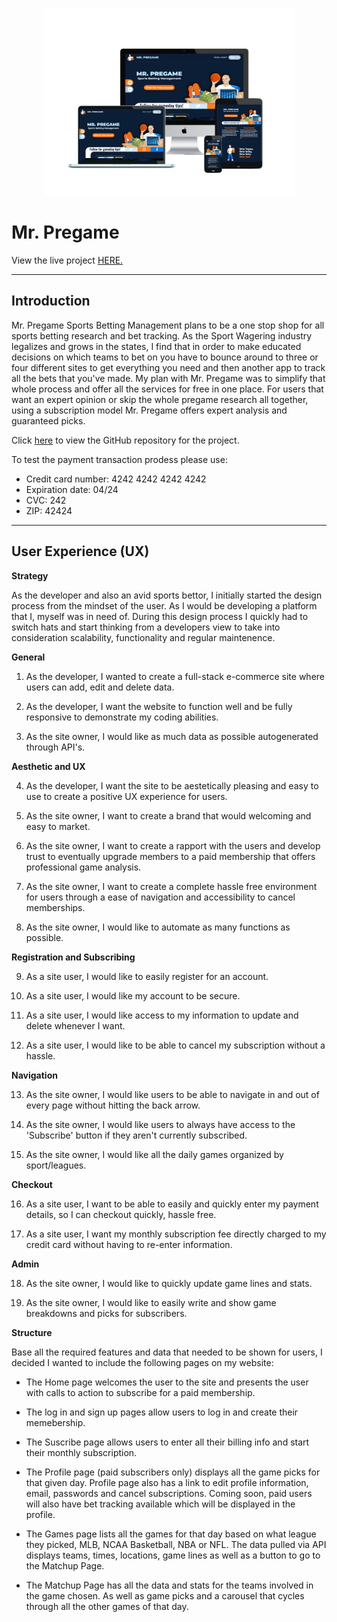 <p align="center"><img src="media/device_mockup.png" width="400"></p>


# **Mr. Pregame**
View the live project [HERE.](https://mrpregame.herokuapp.com/)

***

## **Introduction**

Mr. Pregame Sports Betting Management plans to be a one stop shop for all sports betting research and bet tracking. As the Sport Wagering industry legalizes and grows in the states, I find that in order to make educated decisions on which teams to bet on you have to bounce around to three or four different sites to get everything you need and then another app to track all the bets that you've made. My plan with Mr. Pregame was to simplify that whole process and offer all the services for free in one place. For users that want an expert opinion or skip the whole pregame research all together, using a subscription model Mr. Pregame offers expert analysis and guaranteed picks. 

Click [here](https://github.com/RyanRayn/mr_pregame) to view the GitHub repository for the project.

To test the payment transaction prodess please use:

* Credit card number: 4242 4242 4242 4242
* Expiration date: 04/24
* CVC: 242
* ZIP: 42424
***

## **User Experience (UX)**

**Strategy**

As the developer and also an avid sports bettor, I initially started the design process from the mindset of the user. As I would be developing a platform that I, myself was in need of. During this design process I quickly had to switch hats and start thinking from a developers view to take into consideration scalability, functionality and regular maintenence.

**General**

1. As the developer, I wanted to create a full-stack e-commerce site where users can add, edit and delete data.

2. As the developer, I want the website to function well and be fully responsive to demonstrate my coding abilities.

3. As the site owner, I would like as much data as possible autogenerated through API's.

**Aesthetic and UX**

4. As the developer, I want the site to be aestetically pleasing and easy to use to create a positive UX experience for users.

5. As the site owner, I want to create a brand that would welcoming and easy to market.

6. As the site owner, I want to create a rapport with the users and develop trust to eventually upgrade members to a paid membership that offers professional game analysis.

7. As the site owner, I want to create a complete hassle free environment for users through a ease of navigation and accessibility to cancel memberships.

8. As the site owner, I would like to automate as many functions as possible.

**Registration and Subscribing**

9. As a site user, I would like to easily register for an account.

10. As a site user, I would like my account to be secure.

11. As a site user, I would like access to my information to update and delete whenever I want.

12. As a site user, I would like to be able to cancel my subscription without a hassle.

**Navigation**

13. As the site owner, I would like users to be able to navigate in and out of every page without hitting the back arrow.

14. As the site owner, I would like users to always have access to the 'Subscribe' button if they aren't currently subscribed.

15. As the site owner, I would like all the daily games organized by sport/leagues.

**Checkout**

16. As a site user, I want to be able to easily and quickly enter my payment details, so I can checkout quickly, hassle free.

17. As a site user, I want my monthly subscription fee directly charged to my credit card without having to re-enter information.

**Admin**

18. As the site owner, I would like to quickly update game lines and stats.

19. As the site owner, I would like to easily write and show game breakdowns and picks for subscribers.

**Structure**

Base all the required features and data that needed to be shown for users, I decided I wanted to include the following pages on my website:

* The Home page welcomes the user to the site and presents the user with calls to action to subscribe for a paid membership.

* The log in and sign up pages allow users to log in and create their memebership.

* The Suscribe page allows users to enter all their billing info and start their monthly subscription.

* The Profile page (paid subscribers only) displays all the game picks for that given day. Profile page also has a link to edit profile information, email, passwords and cancel subscriptions. Coming soon, paid users will also have bet tracking available which will be displayed in the profile.

* The Games page lists all the games for that day based on what league they picked, MLB, NCAA Basketball, NBA or NFL. The data pulled via API displays teams, times, locations, game lines as well as a button to go to the Matchup Page.

* The Matchup Page has all the data and stats for the teams involved in the game chosen. As well as game picks and a carousel that cycles through all the other games of that day.